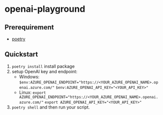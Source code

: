 # openai-playground

## Prerequirement

- [poetry](https://python-poetry.org/)

## Quickstart

1. `poetry install` install package
2. setup OpenAI key and endpoint:
   - Windows: `$env:AZURE_OPENAI_ENDPOINT="https://<YOUR_AZURE_OPENAI_NAME>.openai.azure.com/"` `$env:AZURE_OPENAI_API_KEY="<YOUR_API_KEY>"`
   - Linux: `export AZURE_OPENAI_ENDPOINT="https://<YOUR_AZURE_OPENAI_NAME>.openai.azure.com/"` `export AZURE_OPENAI_API_KEY="<YOUR_API_KEY>"`
3. `poetry shell` and then run your script.
